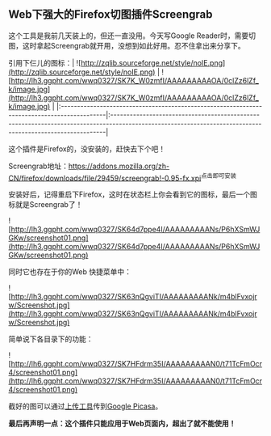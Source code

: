 ## Web下强大的Firefox切图插件Screengrab ##

这个工具是我前几天装上的，但还一直没用。今天写Google Reader时，需要切图，这时拿起Screengrab就开用，没想到如此好用。忍不住拿出来分享下。

引用下仨儿的图标：| ![http://zqlib.sourceforge.net/style/noIE.png](http://zqlib.sourceforge.net/style/noIE.png) | ![http://lh3.ggpht.com/wwq0327/SK7K_W0zmfI/AAAAAAAAAOA/0clZz6lZf_k/image.jpg](http://lh3.ggpht.com/wwq0327/SK7K_W0zmfI/AAAAAAAAAOA/0clZz6lZf_k/image.jpg) |
|:--------------------------------------------------------------------------------------------|:----------------------------------------------------------------------------------------------------------------------------------------------------------|

这个插件是Firefox的，没安装的，赶快去下个吧！

Screengrab地址：https://addons.mozilla.org/zh-CN/firefox/downloads/file/29459/screengrab!-0.95-fx.xpi<sup>点击即可安装</sup>

安装好后，记得重启下Firefox，这时在状态栏上你会看到它的图标，最后一个图标就是Screengrab了！

![http://lh3.ggpht.com/wwq0327/SK64d7ppe4I/AAAAAAAAANs/P6hXSmWJGKw/screenshot01.png](http://lh3.ggpht.com/wwq0327/SK64d7ppe4I/AAAAAAAAANs/P6hXSmWJGKw/screenshot01.png)

同时它也存在于你的Web 快捷菜单中：

![http://lh3.ggpht.com/wwq0327/SK63nQgviTI/AAAAAAAAANk/m4blFvxojrw/Screenshot.jpg](http://lh3.ggpht.com/wwq0327/SK63nQgviTI/AAAAAAAAANk/m4blFvxojrw/Screenshot.jpg)

简单说下各目录下的功能：

![http://lh6.ggpht.com/wwq0327/SK7HFdrm35I/AAAAAAAAAN0/t71TcFmOcr4/screenshot01.png](http://lh6.ggpht.com/wwq0327/SK7HFdrm35I/AAAAAAAAAN0/t71TcFmOcr4/screenshot01.png)

截好的图可以通过[上传工具](SLLPic.md)传到[Google Picasa](http://picasaweb.google.com)。

**最后再声明一点：这个插件只能应用于Web页面内，超出了就不能使用！**

